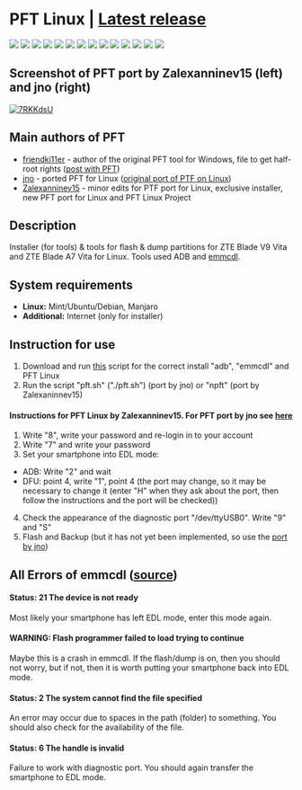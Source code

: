 # PFT Linux | [Latest release](https://github.com/Zalexanninev15/PFT-Linux/releases/latest)

[![](https://img.shields.io/badge/platform-Linux-ligthgreen?logo=linux)](https://github.com/Zalexanninev15/PFT-Linux)
[![](https://img.shields.io/badge/written_on-GNU_Bash-%234EAA25.svg?logo=gnubash)](https://github.com/Zalexanninev15/PFT-Linux)
[![](https://img.shields.io/github/v/release/Zalexanninev15/PFT-Linux)](https://github.com/Zalexanninev15/PFT-Linux/releases/latest)
[![](https://img.shields.io/badge/versions-changelog-7D28CC.svg)](https://github.com/Zalexanninev15/PFT-Linux/blob/master/Changelog.md)
[![](https://img.shields.io/github/downloads/Zalexanninev15/PFT-Linux/total.svg)](https://github.com/Zalexanninev15/PFT-Linux/releases)
[![](https://img.shields.io/github/last-commit/Zalexanninev15/PFT-Linux)](https://github.com/Zalexanninev15/PFT-Linux/commits/master)
[![](https://img.shields.io/github/stars/Zalexanninev15/PFT-Linux.svg)](https://github.com/Zalexanninev15/PFT-Linux/stargazers)
[![](https://img.shields.io/github/forks/Zalexanninev15/PFT-Linux.svg)](https://github.com/Zalexanninev15/PFT-Linux/network/members)
[![](https://img.shields.io/github/issues/Zalexanninev15/PFT-Linux.svg)](https://github.com/Zalexanninev15/PFT-Linux/issues?q=is%3Aopen+is%3Aissue)
[![](https://img.shields.io/github/issues-closed/Zalexanninev15/PFT-Linux.svg)](https://github.com/Zalexanninev15/PFT-Linux/issues?q=is%3Aissue+is%3Aclosed)
[![](https://img.shields.io/badge/Пост_на_4PDA-0072BC?logo=android&logoColor=mediumspringgreen&borderRadius=30)](https://4pda.to/forum/index.php?showtopic=952274&view=findpost&p=94908974)
[![](https://img.shields.io/badge/Telegram_канал-FFFFFF.svg?logo=telegram)](https://t.me/ZTEBV9VitaNews)
[![](https://img.shields.io/badge/license-GPLv3-ligthgreen.svg)](LICENSE)
[![](https://img.shields.io/badge/Donate-FFDD00.svg?logo=buymeacoffee&logoColor=black)](https://z15.neocities.org/donate)

## Screenshot of PFT port by Zalexanninev15 (left) and jno (right)

<a href="https://ibb.co/SQTB9Vx"><img src="https://i.ibb.co/PTpgf1Y/7RKKdsU.png" alt="7RKKdsU" border="0"></a>

## Main authors of PFT

* [friendki11er](https://4pda.to/forum/index.php?showuser=198744) - author of the original PFT tool for Windows, file to get half-root rights ([post with PFT](https://4pda.to/forum/index.php?s=&showtopic=952274&view=findpost&p=85383238))
* [jno](https://4pda.to/forum/index.php?showuser=312616) - ported PFT for Linux ([original port of PTF on Linux](https://jno.undo.it/cgi-bin/fossil.cgi/PFT4pda/doc))
* [Zalexanninev15](https://4pda.to/forum/index.php?showuser=5330563) - minor edits for PTF port for Linux, exclusive installer, new PFT port for Linux and PFT Linux Project

## Description

Installer (for tools) & tools for flash & dump partitions for ZTE Blade V9 Vita and ZTE Blade A7 Vita for Linux. Tools used ADB and [emmcdl](https://github.com/Zalexanninev15/emmcdl).

## System requirements

* **Linux:** Mint/Ubuntu/Debian, Manjaro
* **Additional:** Internet (only for installer)

## Instruction for use

1. Download and run [this](https://github.com/Zalexanninev15/PFT-Linux/releases/latest/download/install) script for the correct install "adb", "emmcdl" and PFT Linux
2. Run the script "pft.sh" ("./pft.sh") (port by jno) or "npft" (port by Zalexaninnev15)

#### Instructions for PFT Linux by Zalexanninev15. For PFT port by jno see [here](https://jno.undo.it/cgi-bin/fossil.cgi/PFT4pda/doc)

1. Write "8", write your password and re-login in to your account
2. Write "7" and write your password
3. Set your smartphone into EDL mode:

* ADB: Write "2" and wait
* DFU: point 4, write "1", point 4 (the port may change, so it may be necessary to change it (enter "H" when they ask about the port, then follow the instructions and the port will be checked))

4. Check the appearance of the diagnostic port "/dev/ttyUSB0". Write "9" and "S"
5. Flash and Backup (but it has not yet been implemented, so use the [port by jno](https://jno.undo.it/cgi-bin/fossil.cgi/PFT4pda/doc))

## All Errors of emmcdl ([source](https://github.com/Zalexanninev15/PFT2#all-errors-of-flasher-emmcdl))

#### Status: 21 The device is not ready

Most likely your smartphone has left EDL mode, enter this mode again.

#### WARNING: Flash programmer failed to load trying to continue

Maybe this is a crash in emmcdl. If the flash/dump is on, then you should not worry, but if not, then it is worth putting your smartphone back into EDL mode.

#### Status: 2 The system cannot find the file specified

An error may occur due to spaces in the path (folder) to something. You should also check for the availability of the file.

#### Status: 6 The handle is invalid

Failure to work with diagnostic port. You should again transfer the smartphone to EDL mode.
